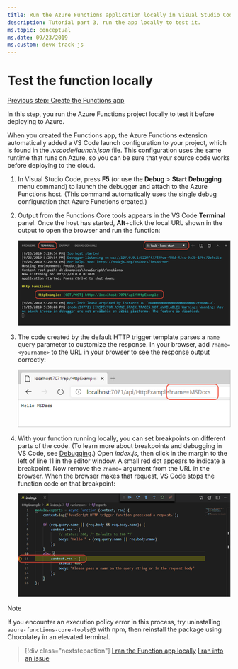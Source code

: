 ```yaml
---
title: Run the Azure Functions application locally in Visual Studio Code
description: Tutorial part 3, run the app locally to test it.
ms.topic: conceptual
ms.date: 09/23/2019
ms.custom: devx-track-js
---
```


# Test the function locally

[Previous step: Create the Functions app](tutorial-vscode-serverless-node-02.md)

In this step, you run the Azure Functions project locally to test it before deploying to Azure.

When you created the Functions app, the Azure Functions extension automatically added a VS Code launch configuration to your project, which is found in the *.vscode/launch.json* file. This configuration uses the same runtime that runs on Azure, so you can be sure that your source code works before deploying to the cloud.

1. In Visual Studio Code, press **F5** (or use the **Debug** > **Start Debugging** menu command) to launch the debugger and attach to the Azure Functions host. (This command automatically uses the single debug configuration that Azure Functions created.)

1. Output from the Functions Core tools appears in the VS Code **Terminal** panel. Once the host has started, **Alt**+click the local URL shown in the output to open the browser and run the function:

    ![Output shown in VS Code Terminal panel when debugging locally](media/functions-extension/local-test-output.png)

1. The code created by the default HTTP trigger template parses a `name` query parameter to customize the response. In your browser, add `?name=<yourname>` to the URL in your browser to see the response output correctly:

    ![HTTP trigger function parsing URL parameters](media/functions-extension/local-test-browser.png)

1. With your function running locally, you can set breakpoints on different parts of the code. (To learn more about breakpoints and debugging in VS Code, see [Debugging](https://code.visualstudio.com/docs/editor/debugging).) Open *index.js*, then click in the margin to the left of line 11 in the editor window. A small red dot appears to indicate a breakpoint. Now remove the `?name=` argument from the URL in the browser. When the browser makes that request, VS Code stops the function code on that breakpoint:

    ![VS Code stopped on a breakpoint](media/functions-extension/debugging-breakpoint.png)

> [!Note]
>
> If you encounter an execution policy error in this process, try uninstalling `azure-functions-core-tools@3` with npm, then reinstall the package using Chocolatey in an elevated terminal.

> [!div class="nextstepaction"]
> [I ran the Function app locally](tutorial-vscode-serverless-node-04.md) [I ran into an issue](https://www.research.net/r/PWZWZ52?tutorial=node-deployment-azurefunctions&step=run-app)
